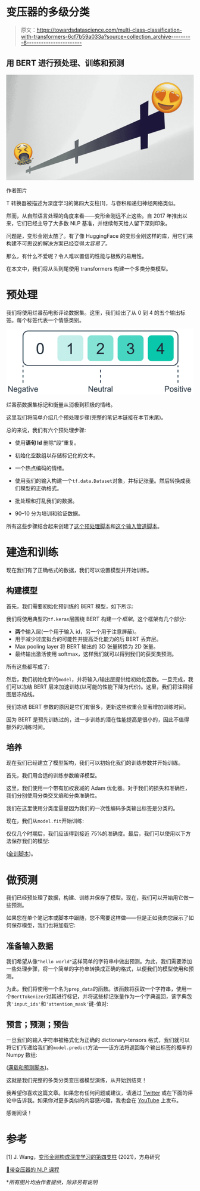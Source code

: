 # 变压器的多级分类

> 原文：<https://towardsdatascience.com/multi-class-classification-with-transformers-6cf7b59a033a?source=collection_archive---------6----------------------->

## 用 BERT 进行预处理、训练和预测

![](img/ed6ec222a162e7e1c2680b8b65f4f8f9.png)

作者图片

T 转换器被描述为深度学习的第四大支柱[1]，与卷积和递归神经网络类似。

然而，从自然语言处理的角度来看——变形金刚远不止这些。自 2017 年推出以来，它们已经主导了大多数 NLP 基准，并继续每天给人留下深刻印象。

问题是，变形金刚太酷了。有了像 HuggingFace 的变形金刚这样的库，用它们来构建不可思议的解决方案已经变得*太容易了。*

那么，有什么不爱呢？令人难以置信的性能与极致的易用性。

在本文中，我们将从头到尾使用 transformers 构建一个多类分类模型。

# 预处理

我们将使用烂番茄电影评论数据集。这里，我们给出了从 0 到 4 的五个输出标签。每个标签代表一个情感类别。

![](img/81e4af8235f7d77c79b8887a4c29564f.png)

烂番茄数据集标记和衡量从消极到积极的情绪。

这里我们将简单介绍几个预处理步骤(完整的笔记本链接在本节末尾)。

总的来说，我们有六个预处理步骤:

*   使用**语句 Id** 删除“段”重复。

*   初始化空数组以存储标记化的文本。

*   一个热点编码的情绪。

*   使用我们的输入构建一个`tf.data.Dataset`对象，并标记张量。然后转换成我们模型的正确格式。

*   批处理和打乱我们的数据。

*   90–10 分为培训和验证数据。

所有这些步骤结合起来创建了[这个预处理脚本](https://github.com/jamescalam/transformers/blob/main/course/project_build_tf_sentiment_model/00_preprocessing.ipynb)和[这个输入管道脚本](https://github.com/jamescalam/transformers/blob/main/course/project_build_tf_sentiment_model/01_input_pipeline.ipynb)。

# 建造和训练

现在我们有了正确格式的数据，我们可以设置模型并开始训练。

## 构建模型

首先，我们需要初始化预训练的 BERT 模型，如下所示:

我们将使用典型的`tf.keras`层围绕 BERT 构建一个*框架*。这个框架有几个部分:

*   **两个**输入层(一个用于输入 id，另一个用于注意屏蔽)。
*   用于减少过度拟合的可能性并提高泛化能力的后 BERT 丢弃层。
*   Max pooling layer 将 BERT 输出的 3D 张量转换为 2D 张量。
*   最终输出激活使用 softmax，这样我们就可以得到我们的获奖类预测。

所有这些都写成了:

然后，我们初始化新的`model`，并将输入/输出层提供给初始化函数。一旦完成，我们可以冻结 BERT 层来加速训练(以可能的性能下降为代价)。这里，我们将注释掉图层冻结线。

我们冻结 BERT 参数的原因是它们有很多，更新这些权重会显著增加训练时间。

因为 BERT 是预先训练过的，进一步训练的潜在性能提高是很小的，因此不值得额外的训练时间。

## 培养

现在我们已经建立了模型架构，我们可以初始化我们的训练参数并开始训练。

首先，我们用合适的训练参数编译模型。

这里，我们使用一个带有加权衰减的 Adam 优化器。对于我们的损失和准确性，我们分别使用分类交叉熵和分类准确性。

我们在这里使用分类度量是因为我们的一次性编码多类输出标签是分类的。

现在，我们从`model.fit`开始训练:

仅仅几个时期后，我们应该得到接近 75%的准确度。最后，我们可以使用以下方法保存我们的模型:

([全训脚本](https://github.com/jamescalam/transformers/blob/main/course/project_build_tf_sentiment_model/02_build_and_train.ipynb))。

# 做预测

我们已经预处理了数据，构建、训练并保存了模型。现在，我们可以开始用它做一些预测。

如果您在单个笔记本或脚本中跟随，您不需要这样做——但是正如我向您展示了如何保存模型，我们也将加载它:

## 准备输入数据

我们希望从像`"hello world"`这样简单的字符串中做出预测。为此，我们需要添加一些处理步骤，将一个简单的字符串转换成正确的格式，以便我们的模型使用和预测。

为此，我们将使用一个名为`prep_data`的函数。该函数将获取一个字符串，使用一个`BertTokenizer`对其进行标记，并将这些标记张量作为一个字典返回，该字典包含`'input_ids'`和`'attention_mask'`键-值对:

## 预言；预测；预告

一旦我们的输入字符串被格式化为正确的 dictionary-tensors 格式，我们就可以将它们传递给我们的`model.predict`方法——该方法将返回每个输出标签的概率的 Numpy 数组:

([满载和预测脚本](https://github.com/jamescalam/transformers/blob/main/course/project_build_tf_sentiment_model/03_load_and_predict.ipynb))。

这就是我们完整的多类分类变压器模型演练，从开始到结束！

我希望你喜欢这篇文章。如果您有任何问题或建议，请通过 [Twitter](https://twitter.com/jamescalam) 或在下面的评论中告诉我。如果你对更多类似的内容感兴趣，我也会在 [YouTube](https://www.youtube.com/c/jamesbriggs) 上发布。

感谢阅读！

# 参考

[1] J. Wang，[变形金刚构成深度学习的第四支柱](https://ark-invest.com/articles/analyst-research/transformers-comprise-the-fourth-pillar-of-deep-learning/) (2021)，方舟研究

[🤖带变压器的 NLP 课程](https://bit.ly/nlp-transformers)

**所有图片均由作者提供，除非另有说明*
